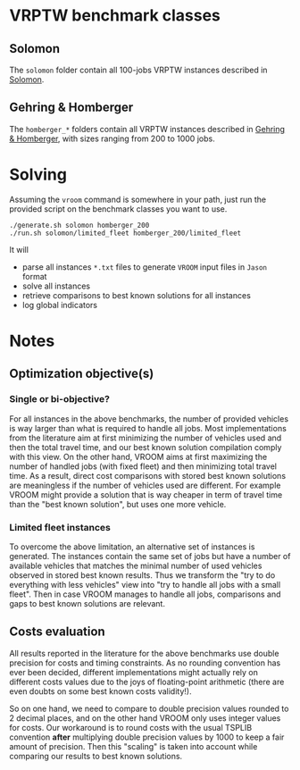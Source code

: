 # VRPTW benchmark classes

## Solomon

The `solomon` folder contain all 100-jobs VRPTW instances described in
[Solomon](http://web.cba.neu.edu/~msolomon/problems.htm).

## Gehring & Homberger

The `homberger_*` folders contain all VRPTW instances described in
[Gehring &
Homberger](https://www.sintef.no/projectweb/top/vrptw/homberger-benchmark/),
with sizes ranging from 200 to 1000 jobs.

# Solving

Assuming the `vroom` command is somewhere in your path, just run the
provided script on the benchmark classes you want to use.

```
./generate.sh solomon homberger_200
./run.sh solomon/limited_fleet homberger_200/limited_fleet
```

It will

- parse all instances `*.txt` files to generate `VROOM` input files in `Jason`
format
- solve all instances
- retrieve comparisons to best known solutions for all instances
- log global indicators

# Notes

## Optimization objective(s)

### Single or bi-objective?

For all instances in the above benchmarks, the number of provided
vehicles is way larger than what is required to handle all jobs. Most
implementations from the literature aim at first minimizing the number
of vehicles used and then the total travel time, and our best known
solution compilation comply with this view. On the other hand, VROOM
aims at first maximizing the number of handled jobs (with fixed fleet)
and then minimizing total travel time. As a result, direct cost
comparisons with stored best known solutions are meaningless if the
number of vehicles used are different. For example VROOM might provide
a solution that is way cheaper in term of travel time than the "best
known solution", but uses one more vehicle.

### Limited fleet instances

To overcome the above limitation, an alternative set of instances is
generated. The instances contain the same set of jobs but have a
number of available vehicles that matches the minimal number of used
vehicles observed in stored best known results. Thus we transform the
"try to do everything with less vehicles" view into "try to handle all
jobs with a small fleet". Then in case VROOM manages to handle all
jobs, comparisons and gaps to best known solutions are relevant.

## Costs evaluation

All results reported in the literature for the above benchmarks use
double precision for costs and timing constraints. As no rounding
convention has ever been decided, different implementations might
actually rely on different costs values due to the joys of
floating-point arithmetic (there are even doubts on some best known
costs validity!).

So on one hand, we need to compare to double precision values rounded
to 2 decimal places, and on the other hand VROOM only uses integer
values for costs. Our workaround is to round costs with the usual
TSPLIB convention **after** multiplying double precision values by
1000 to keep a fair amount of precision. Then this "scaling" is taken
into account while comparing our results to best known solutions.